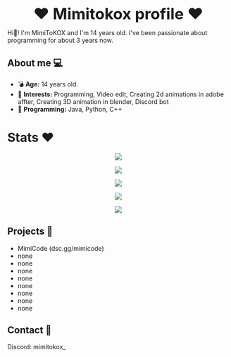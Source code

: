 <div align="center">
  <p style="font-size: 2.5em; font-weight: bold; margin: 0;">❤️ Mimitokox profile ❤️</p>
</div>

Hi👋! I'm MimiToKOX and I'm 14 years old. I've been passionate about programming for about 3 years now.

## About me 💻

- 💣 **Age:** 14 years old.
- 🔫 **Interests:** Programming, Video edit, Creating 2d animations in adobe affter, Creating 3D animation in blender, Discord bot
- 🔮 **Programming:** Java, Python, C++ 

# Stats ❤️  

<div align="center">
  <p><img src="https://github-readme-stats.vercel.app/api?username=MimiToKox&show_icons=true&theme=radical"/></p>
  <p><img src="https://github-readme-stats.vercel.app/api/wakatime?username=MimiToKOX&theme=radical&layout=compact"/></p>
  <p><img src="https://github-readme-stats.vercel.app/api/top-langs/?username=MimiToKox&layout=compact&theme=radical"/></p>
  <p><img src="https://github-readme-stats.vercel.app/api/top-langs/?username=MimiToKox&hide_progress=false&theme=radical"/></p>
  <p><img src="https://wakatime.com/badge/user/5140a17f-48c5-4343-b03e-3906507f2edc.svg"/></p>
</div>


## Projects 📑

- MimiCode (dsc.gg/mimicode)
- none
- none
- none
- none
- none
- none
- none
- none

## Contact 📛

Discord: mimitokox_
